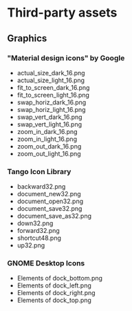 # Third-party assets

## Graphics

### "Material design icons" by Google

- actual_size_dark_16.png
- actual_size_light_16.png
- fit_to_screen_dark_16.png
- fit_to_screen_light_16.png
- swap_horiz_dark_16.png
- swap_horiz_light_16.png
- swap_vert_dark_16.png
- swap_vert_light_16.png
- zoom_in_dark_16.png
- zoom_in_light_16.png
- zoom_out_dark_16.png
- zoom_out_light_16.png

### Tango Icon Library

- backward32.png
- document_new32.png
- document_open32.png
- document_save32.png
- document_save_as32.png
- down32.png
- forward32.png
- shortcut48.png
- up32.png

### GNOME Desktop Icons

- Elements of dock_bottom.png
- Elements of dock_left.png
- Elements of dock_right.png
- Elements of dock_top.png
